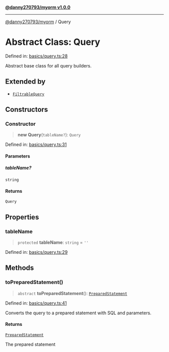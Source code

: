 [**@danny270793/myorm v1.0.0**](../README.md)

***

[@danny270793/myorm](../globals.md) / Query

# Abstract Class: Query

Defined in: [basics/query.ts:28](https://github.com/danny270793/MyORM/blob/9faec68ed1d5f8ec030994851f3cd734dd1ff811/src/libraries/basics/query.ts#L28)

Abstract base class for all query builders.

## Extended by

- [`FiltrableQuery`](FiltrableQuery.md)

## Constructors

### Constructor

> **new Query**(`tableName?`): `Query`

Defined in: [basics/query.ts:31](https://github.com/danny270793/MyORM/blob/9faec68ed1d5f8ec030994851f3cd734dd1ff811/src/libraries/basics/query.ts#L31)

#### Parameters

##### tableName?

`string`

#### Returns

`Query`

## Properties

### tableName

> `protected` **tableName**: `string` = `''`

Defined in: [basics/query.ts:29](https://github.com/danny270793/MyORM/blob/9faec68ed1d5f8ec030994851f3cd734dd1ff811/src/libraries/basics/query.ts#L29)

## Methods

### toPreparedStatement()

> `abstract` **toPreparedStatement**(): [`PreparedStatement`](../interfaces/PreparedStatement.md)

Defined in: [basics/query.ts:41](https://github.com/danny270793/MyORM/blob/9faec68ed1d5f8ec030994851f3cd734dd1ff811/src/libraries/basics/query.ts#L41)

Converts the query to a prepared statement with SQL and parameters.

#### Returns

[`PreparedStatement`](../interfaces/PreparedStatement.md)

The prepared statement
